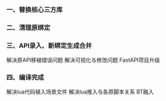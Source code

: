 
### 一、替换核心三方库

### 二、清理原绑定

### 三、API录入、新绑定生成合并
解决原API移植错误问题
解决可视化与修改问题  FastAPI项目升级
### 四、编译完成
解决lua代码植入场景文件
解决lua推入与各原脚本关系
BT融入